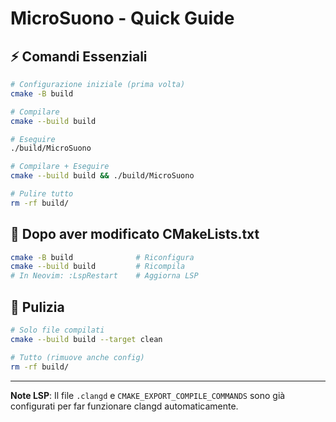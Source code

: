 # MicroSuono - Quick Guide

## ⚡ Comandi Essenziali

```bash
# Configurazione iniziale (prima volta)
cmake -B build

# Compilare
cmake --build build

# Eseguire
./build/MicroSuono

# Compilare + Eseguire
cmake --build build && ./build/MicroSuono

# Pulire tutto
rm -rf build/
```

## 🔧 Dopo aver modificato CMakeLists.txt

```bash
cmake -B build              # Riconfigura
cmake --build build         # Ricompila
# In Neovim: :LspRestart    # Aggiorna LSP
```

## 🧹 Pulizia

```bash
# Solo file compilati
cmake --build build --target clean

# Tutto (rimuove anche config)
rm -rf build/
```

---

**Note LSP**: Il file `.clangd` e `CMAKE_EXPORT_COMPILE_COMMANDS` sono già configurati per far funzionare clangd automaticamente.
